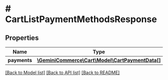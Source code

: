 # # CartListPaymentMethodsResponse


## Properties 


Name | Type | Description | Notes
------------ | ------------- | ------------- | -------------
**payments**| [**\GeminiCommerce\Cart\Model\CartPaymentData[]**](CartPaymentData.md) |   | [optional]


[[Back to Model list]](../../README.md#models) [[Back to API list]](../../README.md#endpoints) [[Back to README]](../../README.md)

